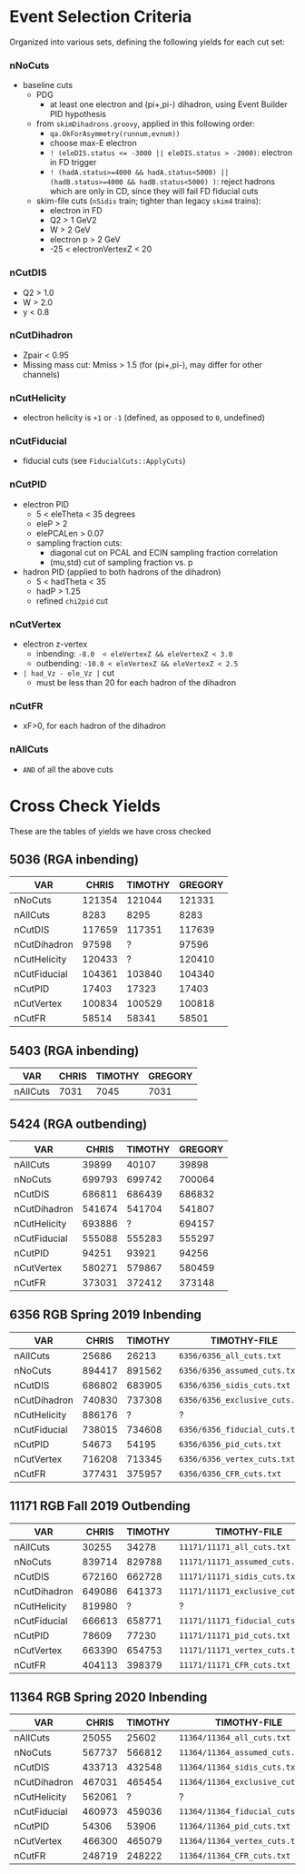 # Event Selection Criteria
Organized into various sets, defining the following yields for each cut set:

### nNoCuts
- baseline cuts
  - PDG
    - at least one electron and (pi+,pi-) dihadron, using Event Builder PID hypothesis
  - from `skimDihadrons.groovy`, applied in this following order:
    - `qa.OkForAsymmetry(runnum,evnum))`
    - choose max-E electron
    - `! (eleDIS.status <= -3000 || eleDIS.status > -2000)`: electron in FD trigger
    - `! (hadA.status>=4000 && hadA.status<5000) || (hadB.status>=4000 && hadB.status<5000) )`: reject hadrons which are only in CD, since they will fail FD fiducial cuts
  - skim-file cuts (`nSidis` train; tighter than legacy `skim4` trains):
    - electron in FD
    - Q2 > 1 GeV2
    - W > 2 GeV
    - electron p > 2 GeV
    - -25 < electronVertexZ < 20

### nCutDIS
- Q2 > 1.0
- W > 2.0
- y < 0.8

### nCutDihadron
- Zpair < 0.95
- Missing mass cut: Mmiss > 1.5 (for (pi+,pi-), may differ for other channels)

### nCutHelicity
- electron helicity is `+1` or `-1` (defined, as opposed to `0`, undefined)

### nCutFiducial
- fiducial cuts (see `FiducialCuts::ApplyCuts`)

### nCutPID
- electron PID
  - 5 < eleTheta < 35 degrees
  - eleP > 2
  - elePCALen > 0.07
  - sampling fraction cuts:
    - diagonal cut on PCAL and ECIN sampling fraction correlation
    - (mu,std) cut of sampling fraction vs. p
- hadron PID (applied to both hadrons of the dihadron)
  - 5 < hadTheta < 35
  - hadP > 1.25
  - refined `chi2pid` cut

### nCutVertex
- electron z-vertex
  - inbending:  `-8.0  < eleVertexZ && eleVertexZ < 3.0`
  - outbending: `-10.0 < eleVertexZ && eleVertexZ < 2.5`
- `| had_Vz - ele_Vz |` cut
  - must be less than 20 for each hadron of the dihadron

### nCutFR
- xF>0, for each hadron of the dihadron

### nAllCuts
- `AND` of all the above cuts


# Cross Check Yields
These are the tables of yields we have cross checked

## 5036 (RGA inbending)
| VAR          | CHRIS  | TIMOTHY | GREGORY |
| ---          | ---    | ---     | ---     |
| nNoCuts      | 121354 | 121044  |  121331 |
| nAllCuts     | 8283   | 8295    |  8283   |
| nCutDIS      | 117659 | 117351  |  117639 |
| nCutDihadron | 97598  | ?       |  97596  |
| nCutHelicity | 120433 | ?       |  120410 |
| nCutFiducial | 104361 | 103840  |  104340 |
| nCutPID      | 17403  | 17323   |  17403  |
| nCutVertex   | 100834 | 100529  |  100818 |
| nCutFR       | 58514  | 58341   |  58501  |

## 5403 (RGA inbending)
| VAR      | CHRIS | TIMOTHY | GREGORY |
| ---      | ---   | ---     | ---     |
| nAllCuts | 7031  | 7045    | 7031    |

## 5424 (RGA outbending)
| VAR          | CHRIS  | TIMOTHY | GREGORY |
| ---          | ---    | ---     | ---     |
| nAllCuts     | 39899  | 40107   | 39898   |
| nNoCuts      | 699793 | 699742  | 700064  |
| nCutDIS      | 686811 | 686439  | 686832  |
| nCutDihadron | 541674 | 541704  | 541807  |
| nCutHelicity | 693886 | ?       | 694157  |
| nCutFiducial | 555088 | 555283  | 555297  |
| nCutPID      | 94251  | 93921   | 94256   |
| nCutVertex   | 580271 | 579867  | 580459  |
| nCutFR       | 373031 | 372412  | 373148  |

## 6356 RGB Spring 2019 Inbending
| VAR          | CHRIS  | TIMOTHY | TIMOTHY-FILE                   |
| ---          | ---    | ---     | ---                            |
| nAllCuts     | 25686  | 26213   | `6356/6356_all_cuts.txt`       |
| nNoCuts      | 894417 | 891562  | `6356/6356_assumed_cuts.txt`   |
| nCutDIS      | 686802 | 683905  | `6356/6356_sidis_cuts.txt`     |
| nCutDihadron | 740830 | 737308  | `6356/6356_exclusive_cuts.txt` |
| nCutHelicity | 886176 | ?       | ?                              |
| nCutFiducial | 738015 | 734608  | `6356/6356_fiducial_cuts.txt`  |
| nCutPID      | 54673  | 54195   | `6356/6356_pid_cuts.txt`       |
| nCutVertex   | 716208 | 713345  | `6356/6356_vertex_cuts.txt`    |
| nCutFR       | 377431 | 375957  | `6356/6356_CFR_cuts.txt`       |

## 11171 RGB Fall 2019 Outbending
| VAR          | CHRIS  | TIMOTHY | TIMOTHY-FILE                     |
| ---          | ---    | ---     | ---                              |
| nAllCuts     | 30255  | 34278   | `11171/11171_all_cuts.txt`       |
| nNoCuts      | 839714 | 829788  | `11171/11171_assumed_cuts.txt`   |
| nCutDIS      | 672160 | 662728  | `11171/11171_sidis_cuts.txt`     |
| nCutDihadron | 649086 | 641373  | `11171/11171_exclusive_cuts.txt` |
| nCutHelicity | 819980 | ?       | ?                                |
| nCutFiducial | 666613 | 658771  | `11171/11171_fiducial_cuts.txt`  |
| nCutPID      | 78609  | 77230   | `11171/11171_pid_cuts.txt`       |
| nCutVertex   | 663390 | 654753  | `11171/11171_vertex_cuts.txt`    |
| nCutFR       | 404113 | 398379  | `11171/11171_CFR_cuts.txt`       |

## 11364 RGB Spring 2020 Inbending
| VAR          | CHRIS  | TIMOTHY | TIMOTHY-FILE                     |
| ---          | ---    | ---     | ---                              |
| nAllCuts     | 25055  | 25602   | `11364/11364_all_cuts.txt`       |
| nNoCuts      | 567737 | 566812  | `11364/11364_assumed_cuts.txt`   |
| nCutDIS      | 433713 | 432548  | `11364/11364_sidis_cuts.txt`     |
| nCutDihadron | 467031 | 465454  | `11364/11364_exclusive_cuts.txt` |
| nCutHelicity | 562061 | ?       | ?                                |
| nCutFiducial | 460973 | 459036  | `11364/11364_fiducial_cuts.txt`  |
| nCutPID      | 54306  | 53906   | `11364/11364_pid_cuts.txt`       |
| nCutVertex   | 466300 | 465079  | `11364/11364_vertex_cuts.txt`    |
| nCutFR       | 248719 | 248222  | `11364/11364_CFR_cuts.txt`       |

